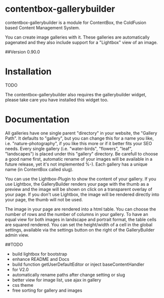# contentbox-gallerybuilder

contentbox-gallerybuilder is a module for ContentBox, the ColdFusion based Content Management System. 

You can create image galleries with it. These galleries are automatically pagenated and they also include support for a "Lightbox" view of an image.

##Version 0.90.0

# Installation

TODO

The contentbox-gallerybuilder also requires the gallerybuilder widget, please take care you have installed this widget too.

# Documentation

All galleries have one single parent "directory" in your website, the "Gallery Path". It defaults to "gallery", but you can change this for a name you like, i.e. "nature-photography", if you like this more or if it better fits your SEO needs. Every single gallery (i.e. "water-birds", "flowers", "leaf", "landscapes") is placed under this "gallery" directory. Be carefull to choose a good name first, automatic rename of your images will be available in a future release, yet it's not implemented %-). Each gallery has a unique name (in ContentBox called slug).

You can use the Lightbox-Plugin to show the content of your gallery. If you use Lightbox, the GalleryBuilder renders your page with the thumb as a preview and the image will be shown on click on a transparent overlay of your page.
If you don't use Lightbox, the image will be rendered directly into your page, the thumb will not be used.

The image in your page are rendered into a html table. You can choose the number of rows and the number of columns in your gallery. To have an equal view for both images in landscape and portrait format, the table cells are squared rendered. You can set the height/width of a cell in the global settings, available via the settings button on the right of the GalleryBuilder admin view. 


##TODO
- build lightbox for bootstrap
- enhance README and Docs
- build function getUserDefaultEditor or inject baseContentHandler 
- for V2.0  
- automatically rename paths after change setting or slug
- better view for image list, use ajax in gallery
- css theme
- free sorting for gallery and images